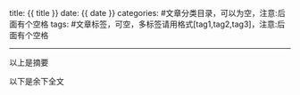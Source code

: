 title: {{ title }}
date: {{ date }}
categories: #文章分类目录，可以为空，注意:后面有个空格
tags: #文章标签，可空，多标签请用格式[tag1,tag2,tag3]，注意:后面有个空格

---

以上是摘要
<!--more-->
以下是余下全文